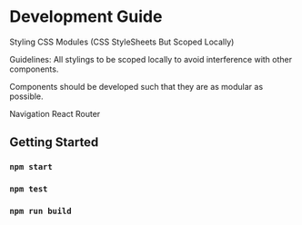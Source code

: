 # Development Guide
Styling
CSS Modules (CSS StyleSheets But Scoped Locally)

Guidelines: All stylings to be scoped locally to avoid interference with other components.

Components should be developed such that they are as modular as possible.


Navigation
React Router

## Getting Started

### `npm start`

### `npm test`

### `npm run build`